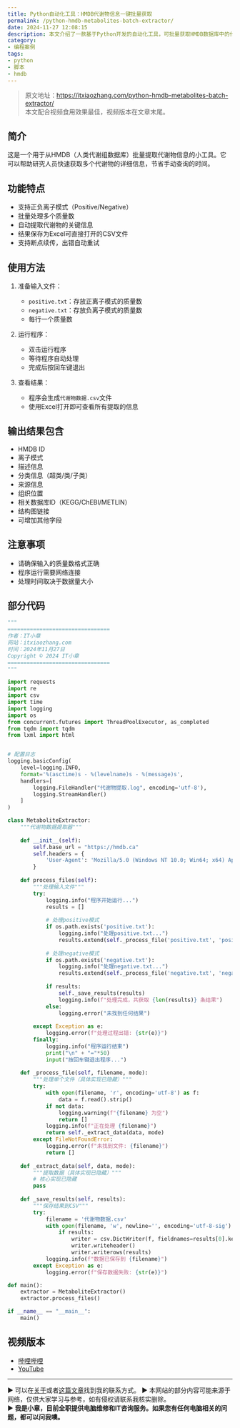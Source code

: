 ```yaml
---
title: Python自动化工具：HMDB代谢物信息一键批量获取
permalink: /python-hmdb-metabolites-batch-extractor/
date: 2024-11-27 12:08:15
description: 本文介绍了一款基于Python开发的自动化工具，可批量获取HMDB数据库中的代谢物信息，支持正负离子模式，提高科研效率。
category:
- 编程案例
tags:
- python
- 脚本
- hmdb
---
```


> 原文地址：<https://itxiaozhang.com/python-hmdb-metabolites-batch-extractor/>  
> 本文配合视频食用效果最佳，视频版本在文章末尾。

## 简介

这是一个用于从HMDB（人类代谢组数据库）批量提取代谢物信息的小工具。它可以帮助研究人员快速获取多个代谢物的详细信息，节省手动查询的时间。

## 功能特点

- 支持正负离子模式（Positive/Negative）
- 批量处理多个质量数
- 自动提取代谢物的关键信息
- 结果保存为Excel可直接打开的CSV文件
- 支持断点续传，出错自动重试

## 使用方法

1. 准备输入文件：
   - `positive.txt`：存放正离子模式的质量数
   - `negative.txt`：存放负离子模式的质量数
   - 每行一个质量数

2. 运行程序：
   - 双击运行程序
   - 等待程序自动处理
   - 完成后按回车键退出

3. 查看结果：
   - 程序会生成`代谢物数据.csv`文件
   - 使用Excel打开即可查看所有提取的信息

## 输出结果包含

- HMDB ID
- 离子模式
- 描述信息
- 分类信息（超类/类/子类）
- 来源信息
- 组织位置
- 相关数据库ID（KEGG/ChEBI/METLIN）
- 结构图链接
- 可增加其他字段

## 注意事项

- 请确保输入的质量数格式正确
- 程序运行需要网络连接
- 处理时间取决于数据量大小

## 部分代码

```python
"""
================================
作者：IT小章
网站：itxiaozhang.com
时间：2024年11月27日
Copyright © 2024 IT小章
================================
"""

import requests
import re
import csv
import time
import logging
import os
from concurrent.futures import ThreadPoolExecutor, as_completed
from tqdm import tqdm
from lxml import html


# 配置日志
logging.basicConfig(
    level=logging.INFO,
    format='%(asctime)s - %(levelname)s - %(message)s',
    handlers=[
        logging.FileHandler("代谢物提取.log", encoding='utf-8'),
        logging.StreamHandler()
    ]
)

class MetaboliteExtractor:
    """代谢物数据提取器"""
    
    def __init__(self):
        self.base_url = "https://hmdb.ca"
        self.headers = {
            'User-Agent': 'Mozilla/5.0 (Windows NT 10.0; Win64; x64) AppleWebKit/537.36'
        }
    
    def process_files(self):
        """处理输入文件"""
        try:
            logging.info("程序开始运行...")
            results = []
            
            # 处理positive模式
            if os.path.exists('positive.txt'):
                logging.info("处理positive.txt...")
                results.extend(self._process_file('positive.txt', 'positive'))
            
            # 处理negative模式
            if os.path.exists('negative.txt'):
                logging.info("处理negative.txt...")
                results.extend(self._process_file('negative.txt', 'negative'))
            
            if results:
                self._save_results(results)
                logging.info(f"处理完成，共获取 {len(results)} 条结果")
            else:
                logging.error("未找到任何结果")
                
        except Exception as e:
            logging.error(f"处理过程出错: {str(e)}")
        finally:
            logging.info("程序运行结束")
            print("\n" + "="*50)
            input("按回车键退出程序...")
    
    def _process_file(self, filename, mode):
        """处理单个文件（具体实现已隐藏）"""
        try:
            with open(filename, 'r', encoding='utf-8') as f:
                data = f.read().strip()
            if not data:
                logging.warning(f"{filename} 为空")
                return []
            logging.info(f"正在处理 {filename}")
            return self._extract_data(data, mode)
        except FileNotFoundError:
            logging.error(f"未找到文件: {filename}")
            return []
    
    def _extract_data(self, data, mode):
        """提取数据（具体实现已隐藏）"""
        # 核心实现已隐藏
        pass
    
    def _save_results(self, results):
        """保存结果到CSV"""
        try:
            filename = '代谢物数据.csv'
            with open(filename, 'w', newline='', encoding='utf-8-sig') as f:
                if results:
                    writer = csv.DictWriter(f, fieldnames=results[0].keys())
                    writer.writeheader()
                    writer.writerows(results)
            logging.info(f"数据已保存到 {filename}")
        except Exception as e:
            logging.error(f"保存数据失败: {str(e)}")

def main():
    extractor = MetaboliteExtractor()
    extractor.process_files()

if __name__ == "__main__":
    main()
```

## 视频版本

- [哔哩哔哩](https://www.bilibili.com/video/BV1DsBQYwEC4/)
- [YouTube](https://youtu.be/LWwqvTgxm3o?si=Uqy46agi8KYQpD9H)

---
▶ 可以在[关于](https://itxiaozhang.com/about/)或者[这篇文章](https://itxiaozhang.com/about-computer-repair-services-with-me/)找到我的联系方式。
▶ 本网站的部分内容可能来源于网络，仅供大家学习与参考，如有侵权请联系我核实删除。  
▶ **我是小章，目前全职提供电脑维修和IT咨询服务。如果您有任何电脑相关的问题，都可以问我噢。**  

